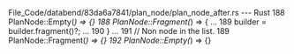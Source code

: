 File_Code/databend/83da6a7841/plan_node/plan_node_after.rs --- Rust
188                 PlanNode::Empty(_) => {}                                                                                                                 188                 PlanNode::Fragment(_) => {
...                                                                                                                                                          189                     builder = builder.fragment()?;
...                                                                                                                                                          190                 }
...                                                                                                                                                          191                 // Non node in the list.
189                 PlanNode::Fragment(_) => {}                                                                                                              192                 PlanNode::Empty(_) => {}

